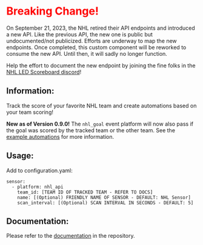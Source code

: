 # <span style="color:red">Breaking Change!</span>
On September 21, 2023, the NHL retired their API endpoints and introduced a new API. Like the previous API, the new one is public but undocumented/not publicized. Efforts are underway to map the new endpoints. Once completed, this custom component will be reworked to consume the new API. Until then, it will sadly no longer function.

Help the effort to document the new endpoint by joining the fine folks in the [NHL LED Scoreboard discord](https://discord.gg/CWa5CzK)!

## Information:
Track the score of your favorite NHL team and create automations based on your team scoring!

**New as of Version 0.9.0!** The `nhl_goal` event platform will now also pass if the goal was scored by the tracked team or the other team. See the [example automations](https://github.com/JayBlackedOut/hass-nhlapi/blob/master/automations.md) for more information.



## Usage:
Add to configuration.yaml:

```
sensor:
  - platform: nhl_api
    team_id: [TEAM ID OF TRACKED TEAM - REFER TO DOCS]
    name: [(Optional) FRIENDLY NAME OF SENSOR - DEFAULT: NHL Sensor]
    scan_interval: [(Optional) SCAN INTERVAL IN SECONDS - DEFAULT: 5]
```
## Documentation:
Please refer to the [documentation](https://github.com/JayBlackedOut/hass-nhlapi/) in the repository.
